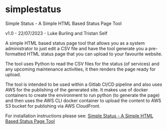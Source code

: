 # simplestatus
Simple Status - A Simple HTML Based Status Page Tool

v1.0 - 22/07/2023 - Luke Burling and Tristan Self

A simple HTML based status page tool that allows you as a system administrator to just edit a CSV file and have the tool generate you a pre-formatted HTML status page that you can upload to your favourite website.

The tool uses Python to read the CSV files for the status (of services) and any upcoming maintenance activities, it then renders the page ready for upload.

The tool is intended to be used within a Gitlab CI/CD pipeline and also uses AWS for the publishing of the generated site. It makes use of docker containers to create the environment to run python (to generate the page) and then uses the AWS CLI docker container to upload the content to AWS S3 bucket for publishing via AWS CloudFront.

For installation instructions please see: [Simple Status - A Simple HTML Based Status Page Tool](https://geekmungus.co.uk/?p=3844)
